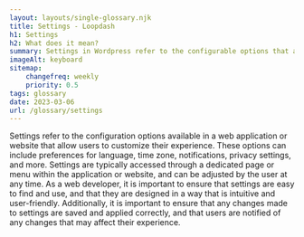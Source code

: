 ```yaml
--- 
layout: layouts/single-glossary.njk
title: Settings - Loopdash
h1: Settings
h2: What does it mean?
summary: Settings in Wordpress refer to the configurable options that allow users to customize the behavior and appearance of their website.
imageAlt: keyboard
sitemap:
	changefreq: weekly
	priority: 0.5
tags: glossary
date: 2023-03-06
url: /glossary/settings
---
```


Settings refer to the configuration options available in a web application or website that allow users to customize their experience. These options can include preferences for language, time zone, notifications, privacy settings, and more. Settings are typically accessed through a dedicated page or menu within the application or website, and can be adjusted by the user at any time. As a web developer, it is important to ensure that settings are easy to find and use, and that they are designed in a way that is intuitive and user-friendly. Additionally, it is important to ensure that any changes made to settings are saved and applied correctly, and that users are notified of any changes that may affect their experience.